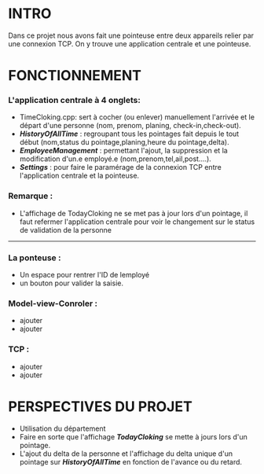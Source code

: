 # INTRO
Dans ce projet nous avons fait une pointeuse entre deux appareils relier par une connexion TCP.
On y trouve une application centrale et une pointeuse.

# FONCTIONNEMENT
### L'application centrale à 4 onglets: 
* TimeCloking.cpp: sert à cocher (ou enlever) manuellement l'arrivée et le départ d'une personne (nom, prenom, planing, check-in,check-out).
* ***HistoryOfAllTime*** : regroupant tous les pointages fait depuis le tout début (nom,status du pointage,planing,heure du pointage,delta).
* ***EmployeeManagement*** : permettant l'ajout, la suppression et la modification d'un.e employé.e (nom,prenom,tel,ail,post....).
* ***Settings*** : pour faire le paramérage de la connexion TCP entre l'application centrale et la pointeuse.

### Remarque :
* L'affichage de TodayCloking ne se met pas à jour lors d'un pointage, il faut refermer l'application centrale pour voir le changement sur le status de validation de la personne
___________________
### La ponteuse :
* Un espace pour rentrer l'ID de lemployé
* un bouton pour valider la saisie.
  
### Model-view-Conroler : 
* ajouter
* ajouter

### TCP : 
* ajouter
* ajouter

# PERSPECTIVES DU PROJET
* Utilisation du département
* Faire en sorte que l'affichage ***TodayCloking*** se mette à jours lors d'un pointage.
* L'ajout du delta de la personne et l'affichage du delta unique d'un pointage sur ***HistoryOfAllTime*** en fonction de l'avance ou du retard.


